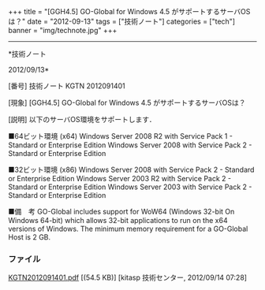 ﻿+++
title = "[GGH4.5] GO-Global for Windows 4.5 がサポートするサーバOSは？"
date = "2012-09-13"
tags = ["技術ノート"]
categories = ["tech"]
banner = "img/technote.jpg"
+++

-----------------------------------------------------------------------------------------------------------------------------

*技術ノート

2012/09/13*


[番号]
技術ノート KGTN 2012091401

[現象]
[GGH4.5] GO-Global for Windows 4.5 がサポートするサーバOSは？

[説明]
以下のサーバOS環境をサポートします．

■64ビット環境 (x64)
Windows Server 2008 R2 with Service Pack 1 - Standard or Enterprise
Edition
Windows Server 2008 with Service Pack 2 - Standard or Enterprise Edition

■32ビット環境 (x86)
Windows Server 2008 with Service Pack 2 - Standard or Enterprise
Edition
Windows Server 2003 R2 with Service Pack 2 - Standard or Enterprise
Edition
Windows Server 2003 with Service Pack 2 - Standard or Enterprise Edition

■備　考
GO-Global includes support for WoW64 (Windows 32-bit On Windows 64-bit)
which allows 32-bit applications to run on the x64 versions of Windows.
The minimum memory requirement for a GO-Global Host is 2 GB.


### ファイル

 
 


[KGTN2012091401.pdf](http://techreport.kitasp.net/attachments/download/995/KGTN2012091401.pdf)
 [(54.5 KB)] [kitasp 技術センター, 2012/09/14
07:28]


 


 

